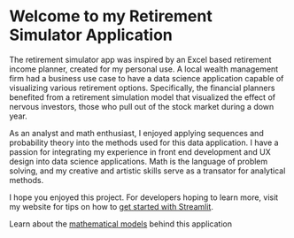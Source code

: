 # Welcome to my Retirement Simulator Application

The retirement simulator app was inspired by an Excel based retirement income planner, created for my personal use. A local wealth management firm had a business use case
to have a data science application capable of visualizing various retirement options. Specifically, the financial planners benefited from a retirement simulation
model that visualized the effect of nervous investors, those who pull out of the stock market during a down year.

As an analyst and math enthusiast, I enjoyed applying sequences and probability theory into the methods used for this data application. I have a passion for integrating my
experience in front end development and UX design into data science applications. Math is the language of problem solving,  and my creative and artistic skills serve as a 
transator for analytical methods.

I hope you enjoyed this project. For developers hoping to learn more, visit my website for tips on how to [get started with Streamlit](https://denverdatadesign.com/).

Learn about the [mathematical models](https://github.com/BotanicalAmy/Retirement-Forecaster) behind this application
